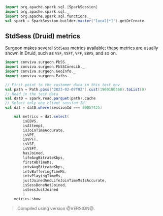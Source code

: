 ```scala mdoc
import org.apache.spark.sql.{SparkSession}
import org.apache.spark.sql._
import org.apache.spark.sql.functions._
val spark = SparkSession.builder.master("local[*]").getOrCreate
```

## StdSess (Druid) metrics

Surgeon makes several `StdSess` metrics available; these metrics are usually
shown in Druid, such as `VSF`, `VSFT`, `VPF`, `EBVS`, and so on. 


```scala mdoc
import conviva.surgeon.PbSS._
import conviva.surgeon.PbSSCoreLib._
import conviva.surgeon.GeoInfo._
import conviva.surgeon.Paths._

// First point to the customer data in this test env
val path = Path.pbss("2023-02-07T02").cust(1960180360).toList(0)
// Read in the test data
val dat0 = spark.read.parquet(path).cache
// Select only one client session Id
val dat = dat0.where(sessionId === 89057425)
```

```scala mdoc
    val metrics = dat.select(
        isEBVS, 
        isAttempt, 
        isJoinTimeAccurate, 
        isVPF, 
        isVPFT, 
        isVSF, 
        isVSFT, 
        hasJoined, 
        lifeAvgBitrateKbps, 
        firstHbTimeMs,
        intvAvgBitrateKbps, 
        intvBufferingTimeMs, 
        intvPlayingTimeMs, 
        justJoinedAndLifeJoinTimeMsIsAccurate, 
        isSessDoneNotJoined,
        isSessJustJoined
        )
    metrics.show
```


> Compiled using version @VERSION@. 
